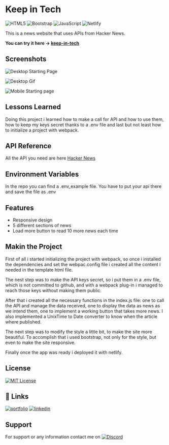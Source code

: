 # Keep in Tech

![HTML5](https://img.shields.io/badge/HTML5-E34F26?style=for-the-badge&logo=html5&logoColor=white)
![Bootstrap](https://img.shields.io/badge/Bootstrap-563D7C?style=for-the-badge&logo=bootstrap&logoColor=white)
![JavaScript](https://img.shields.io/badge/JavaScript-F7DF1E?style=for-the-badge&logo=javascript&logoColor=black)
![Netlify](https://img.shields.io/badge/Netlify-00C7B7?style=for-the-badge&logo=netlify&logoColor=white)

This is a news website that uses APIs from Hacker News.

**You can try it here -> [keep-in-tech](https://keep-in-tech.netlify.app/)**

## Screenshots

![Desktop Starting Page](https://user-images.githubusercontent.com/110642673/214453855-f8d30fd8-d1a8-47e5-8402-f5431c7be0c0.png)

![Desktop Gif](https://user-images.githubusercontent.com/110642673/214454209-df95e3d1-c652-4f19-918b-3fcdef73aeaa.gif)

![Mobile Starting page](https://user-images.githubusercontent.com/110642673/214454658-b8100fd2-41f5-45eb-8a64-e30d434356da.png)

## Lessons Learned

Doing this project i learned how to make a call for API and how to use them, how
to keep my keys secret thanks to a .env file and last but not least how to
initialize a project with webpack.

## API Reference

All the API you need are here [Hacker News](https://github.com/HackerNews/API)

## Environment Variables

In the repo you can find a .env_example file. You have to put your api there and
save the file as .env

## Features

- Responsive design
- 5 different sections of news
- Load more button to read 10 more news each time

## Makin the Project

First of all i started initializing the project with webpack, so once i
installed the dependencies and set the webpac.config file i created all the
content i needed in the template html file.

The nest step was to make the API keys secret, so i put them in a .env file,
which is not committed to github, and with a webpack plug-in i managed to reach
those keys without making them public.

After that i created all the necessary functions in the index.js file: one to
call the API and manage the data received, one to display the data as news as we
intend them, one to implement a working button that takes more news. I also
implemented a UnixTime to Date converter to know when the article where
published.

The next step was to modify the style a little bit, to make the site more
beautiful. To accomplish that i used bootstrap, not only for the style, but even
to make the site responsive.

Finally once the app was ready i deployed it with netlify.

## License

[![MIT License](https://img.shields.io/badge/License-MIT-green.svg)](https://choosealicense.com/licenses/mit/)

## 🔗 Links

[![portfolio](https://img.shields.io/badge/my_portfolio-000?style=for-the-badge&logo=ko-fi&logoColor=white)](https://mejrimo.github.io/)
[![linkedin](https://img.shields.io/badge/linkedin-0A66C2?style=for-the-badge&logo=linkedin&logoColor=white)](www.linkedin.com/in/mohamed-mejri-925157234)

## Support

For support or any information contact me on
[![Discord](https://img.shields.io/badge/Discord-7289DA?style=for-the-badge&logo=discord&logoColor=white)](https://discordapp.com/users/936580101586423828)
